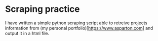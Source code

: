 # Scraping practice

I have written a simple python scraping script able to retreive projects information from (my personal portfolio)[https://www.asparton.com] and output it in a html file.